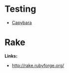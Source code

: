 Testing
===

* [Capybara](http://teamcapybara.github.io/capybara/)


Rake
====


**Links:**

*  http://rake.rubyforge.org/